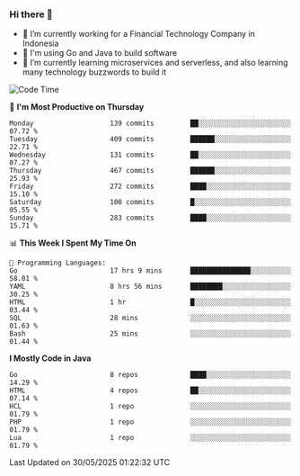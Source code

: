 ### Hi there 👋

<!--
**mazzama/mazzama** is a ✨ _special_ ✨ repository because its `README.md` (this file) appears on your GitHub profile.

Here are some ideas to get you started:

- 🔭 I’m currently working on ...
- 🌱 I’m currently learning ...
- 👯 I’m looking to collaborate on ...
- 🤔 I’m looking for help with ...
- 💬 Ask me about ...
- 📫 How to reach me: ...
- 😄 Pronouns: ...
- ⚡ Fun fact: ...
-->

- 🔭 I’m currently working for a Financial Technology Company in Indonesia
- :gun: I'm using Go and Java to build software
- 🌱 I’m currently learning microservices and serverless, and also learning many technology buzzwords to build it

<!--START_SECTION:waka-->
![Code Time](http://img.shields.io/badge/Code%20Time-3%2C963%20hrs%2034%20mins-blue)

📅 **I'm Most Productive on Thursday** 

```text
Monday                   139 commits         ██░░░░░░░░░░░░░░░░░░░░░░░   07.72 % 
Tuesday                  409 commits         ██████░░░░░░░░░░░░░░░░░░░   22.71 % 
Wednesday                131 commits         ██░░░░░░░░░░░░░░░░░░░░░░░   07.27 % 
Thursday                 467 commits         ██████░░░░░░░░░░░░░░░░░░░   25.93 % 
Friday                   272 commits         ████░░░░░░░░░░░░░░░░░░░░░   15.10 % 
Saturday                 100 commits         █░░░░░░░░░░░░░░░░░░░░░░░░   05.55 % 
Sunday                   283 commits         ████░░░░░░░░░░░░░░░░░░░░░   15.71 % 
```


📊 **This Week I Spent My Time On** 

```text
💬 Programming Languages: 
Go                       17 hrs 9 mins       ███████████████░░░░░░░░░░   58.01 % 
YAML                     8 hrs 56 mins       ████████░░░░░░░░░░░░░░░░░   30.25 % 
HTML                     1 hr                █░░░░░░░░░░░░░░░░░░░░░░░░   03.44 % 
SQL                      28 mins             ░░░░░░░░░░░░░░░░░░░░░░░░░   01.63 % 
Bash                     25 mins             ░░░░░░░░░░░░░░░░░░░░░░░░░   01.44 % 
```

**I Mostly Code in Java** 

```text
Go                       8 repos             ████░░░░░░░░░░░░░░░░░░░░░   14.29 % 
HTML                     4 repos             ██░░░░░░░░░░░░░░░░░░░░░░░   07.14 % 
HCL                      1 repo              ░░░░░░░░░░░░░░░░░░░░░░░░░   01.79 % 
PHP                      1 repo              ░░░░░░░░░░░░░░░░░░░░░░░░░   01.79 % 
Lua                      1 repo              ░░░░░░░░░░░░░░░░░░░░░░░░░   01.79 % 
```




 Last Updated on 30/05/2025 01:22:32 UTC
<!--END_SECTION:waka-->
